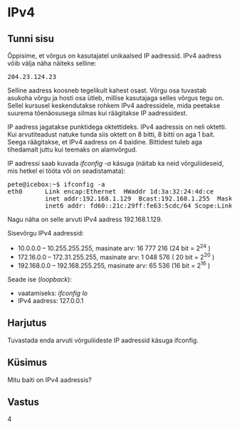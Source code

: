 # IPv4

## Tunni sisu

Õppisime, et võrgus on kasutajatel unikaalsed IP aadressid. IPv4 aadress võib välja näha näiteks selline:

<pre>204.23.124.23</pre>

Selline aadress koosneb tegelikult kahest osast. Võrgu osa tuvastab asukoha võrgu ja hosti osa ütleb, millise kasutajaga selles võrgus tegu on. Sellel kursusel keskendutakse rohkem IPv4 aadressidele, mida peetakse suurema tõenäosusega silmas kui räägitakse IP aadressidest.

IP aadress jagatakse punktidega oktettideks. IPv4 aadressis on neli oktetti. Kui arvutiteadust natuke tunda siis oktett on 8 bitti, 8 bitti on aga 1 bait. Seega räägitakse, et IPv4 aadress on 4 baidine. Bittidest tuleb aga tihedamalt juttu kui teemaks on alamvõrgud.

IP aadressi saab kuvada *ifconfig -a* käsuga (näitab ka neid võrguliideseid, mis hetkel ei tööta või on seadistamata):

<pre>
pete@icebox:~$ ifconfig -a
eth0      Link encap:Ethernet  HWaddr 1d:3a:32:24:4d:ce  
          inet addr:192.168.1.129  Bcast:192.168.1.255  Mask:255.255.255.0
          inet6 addr: fd60::21c:29ff:fe63:5cdc/64 Scope:Link
</pre>

Nagu näha on selle arvuti IPv4 aadress 192.168.1.129.

Sisevõrgu IPv4 aadressid:<br>
* 10.0.0.0 – 10.255.255.255, masinate arv: 16 777 216 (24 bit = 2<sup>24</sup> )
* 172.16.0.0 – 172.31.255.255, masinate arv: 1 048 576 ( 20 bit = 2<sup>20</sup> )
* 192.168.0.0 – 192.168.255.255, masinate arv: 65 536 (16 bit = 2<sup>16</sup> )

Seade ise (*loopback*):
* vaatamiseks: <i>ifconfig lo</i>
* IPv4 aadress: 127.0.0.1

## Harjutus

Tuvastada enda arvuti võrguliideste IP aadressid käsuga ifconfig.

## Küsimus

Mitu baiti on IPv4 aadressis?

## Vastus

4
